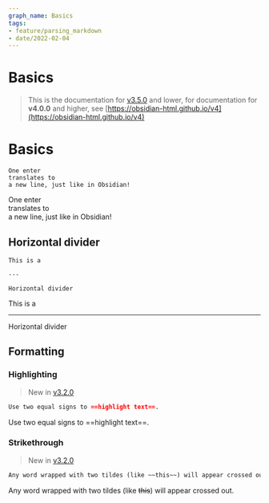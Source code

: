 ```yaml
---
graph_name: Basics
tags:
- feature/parsing_markdown
- date/2022-02-04
---
```

# Basics   
   
> This is the documentation for [v3.5.0](../Changelog/v3.5.0.md) and lower, for documentation for **v4.0.0** and higher, see [https://obsidian-html.github.io/v4](https://obsidian-html.github.io/v4)   
   
# Basics   
```
One enter
translates to
a new line, just like in Obsidian!
```
   
   
One enter   
translates to   
a new line, just like in Obsidian!   
   
## Horizontal divider   
```
This is a

---

Horizontal divider
```
   
   
This is a   
   
   
---   
   
Horizontal divider   
   
   
## Formatting   
### Highlighting   
> New in [v3.2.0](../Changelog/v3.2.0.md)   
   
```md
Use two equal signs to ==highlight text==.
```
   
Use two equal signs to ==highlight text==.   
   
### Strikethrough   
> New in [v3.2.0](../Changelog/v3.2.0.md)   
   
```md
Any word wrapped with two tildes (like ~~this~~) will appear crossed out.
```
   
Any word wrapped with two tildes (like ~~this~~) will appear crossed out.